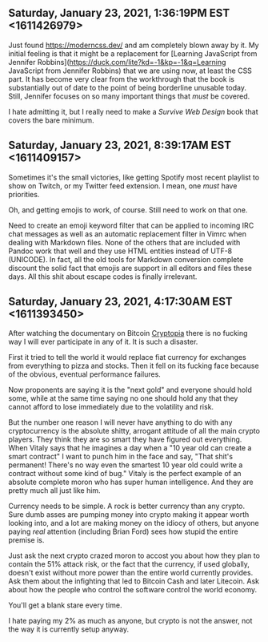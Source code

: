 ## Saturday, January 23, 2021, 1:36:19PM EST <1611426979>

Just found <https://moderncss.dev/> and am completely blown away by it.
My initial feeling is that it might be a replacement for [Learning JavaScript from Jennifer Robbins](https://duck.com/lite?kd=-1&kp=-1&q=Learning JavaScript from Jennifer Robbins) that we are using now, at least the CSS part. It has become very clear from the workthrough that the book is
substantially out of date to the point of being borderline unusable
today. Still, Jennifer focuses on so many important things that *must*
be covered.

I hate admitting it, but I really need to make a *Survive Web Design*
book that covers the bare minimum.

## Saturday, January 23, 2021, 8:39:17AM EST <1611409157>

Sometimes it's the small victories, like getting Spotify most recent
playlist to show on Twitch, or my Twitter feed extension. I mean, one
*must* have priorities. 

Oh, and getting emojis to work, of course. Still need to work on that
one.

Need to create an emoji keyword filter that can be applied to incoming IRC chat
messages as well as an automatic replacement filter in Vimrc when dealing with
Markdown files. None of the others that are included with Pandoc work that well
and they use HTML entities instead of UTF-8 (UNICODE). In fact, all the old
tools for Markdown conversion complete discount the solid fact that emojis are
support in all editors and files these days. All this shit about escape codes
is finally irrelevant.

## Saturday, January 23, 2021, 4:17:30AM EST <1611393450>

After watching the documentary on Bitcoin [Cryptopia](https://duck.com/lite?kd=-1&kp=-1&q=Cryptopia) there is no
fucking way I will ever participate in any of it. It is such a disaster. 

First it tried to tell the world it would replace fiat currency for
exchanges from everything to pizza and stocks. Then it fell on its
fucking face because of the obvious, eventual performance failures. 

Now proponents are saying it is the "next gold" and everyone should hold
some, while at the same time saying no one should hold any that they
cannot afford to lose immediately due to the volatility and risk.

But the number one reason I will never have anything to do with any
cryptocurrency is the absolute shitty, arrogant attitude of all the main
crypto players. They think they are so smart they have figured out
everything. When Vitaly says that he imagines a day when a "10 year old
can create a smart contract" I want to punch him in the face and say,
"That shit's permanent! There's no way even the smartest 10 year old
could write a contract without some kind of bug." Vitaly is the perfect
example of an absolute complete moron who has super human intelligence.
And they are pretty much all just like him.

Currency needs to be simple. A rock is better currency than any crypto.
Sure dumb asses are pumping money into crypto making it appear worth
looking into, and a lot are making money on the idiocy of others, but
anyone paying *real* attention (including Brian Ford) sees how stupid
the entire premise is.

Just ask the next crypto crazed moron to accost you about how they plan
to contain the 51% attack risk, or the fact that the currency, if used
globally, doesn't exist without more power than the entire world
currently provides. Ask them about the infighting that led to Bitcoin
Cash and later Litecoin. Ask about how the people who control the
software control the world economy. 

You'll get a blank stare every time. 

I hate paying my 2% as much as anyone, but crypto is not the answer, not
the way it is currently setup anyway.
